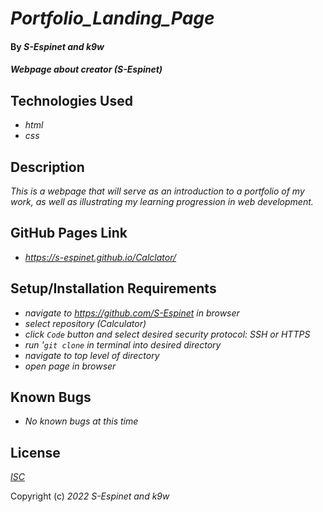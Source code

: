 # _Portfolio\_Landing\_Page_

#### By _**S-Espinet and k9w**_

#### _Webpage about creator (S-Espinet)_

## Technologies Used

* _html_
* _css_

## Description

_This is a webpage that will serve as an introduction to a portfolio of my work, as well as illustrating my learning progression in web development._

## GitHub Pages Link

* _https://s-espinet.github.io/Calclator/_

## Setup/Installation Requirements

* _navigate to <https://github.com/S-Espinet> in browser_
* _select repository (Calculator)_
* _click `Code` button and select desired security protocol: SSH or HTTPS_
* _run '`git clone` in terminal into desired directory_
* _navigate to top level of directory_
* _open page in browser_

## Known Bugs

* _No known bugs at this time_

## License

_[ISC](https://choosealicense.com/licenses/isc)_

Copyright (c) _2022 S-Espinet and k9w_
